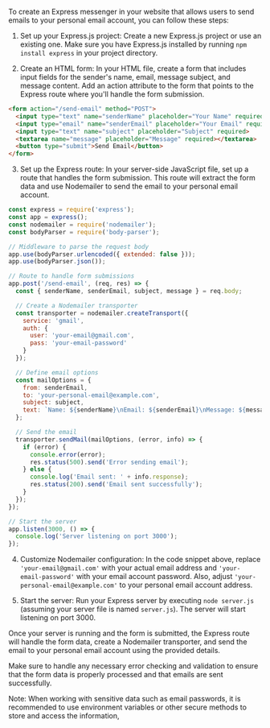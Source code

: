 To create an Express messenger in your website that allows users to send emails to your personal email account, you can follow these steps:

1. Set up your Express.js project: Create a new Express.js project or use an existing one. Make sure you have Express.js installed by running `npm install express` in your project directory.

2. Create an HTML form: In your HTML file, create a form that includes input fields for the sender's name, email, message subject, and message content. Add an action attribute to the form that points to the Express route where you'll handle the form submission.

```html
<form action="/send-email" method="POST">
  <input type="text" name="senderName" placeholder="Your Name" required>
  <input type="email" name="senderEmail" placeholder="Your Email" required>
  <input type="text" name="subject" placeholder="Subject" required>
  <textarea name="message" placeholder="Message" required></textarea>
  <button type="submit">Send Email</button>
</form>
```

3. Set up the Express route: In your server-side JavaScript file, set up a route that handles the form submission. This route will extract the form data and use Nodemailer to send the email to your personal email account.

```javascript
const express = require('express');
const app = express();
const nodemailer = require('nodemailer');
const bodyParser = require('body-parser');

// Middleware to parse the request body
app.use(bodyParser.urlencoded({ extended: false }));
app.use(bodyParser.json());

// Route to handle form submissions
app.post('/send-email', (req, res) => {
  const { senderName, senderEmail, subject, message } = req.body;

  // Create a Nodemailer transporter
  const transporter = nodemailer.createTransport({
    service: 'gmail',
    auth: {
      user: 'your-email@gmail.com',
      pass: 'your-email-password'
    }
  });

  // Define email options
  const mailOptions = {
    from: senderEmail,
    to: 'your-personal-email@example.com',
    subject: subject,
    text: `Name: ${senderName}\nEmail: ${senderEmail}\nMessage: ${message}`
  };

  // Send the email
  transporter.sendMail(mailOptions, (error, info) => {
    if (error) {
      console.error(error);
      res.status(500).send('Error sending email');
    } else {
      console.log('Email sent: ' + info.response);
      res.status(200).send('Email sent successfully');
    }
  });
});

// Start the server
app.listen(3000, () => {
  console.log('Server listening on port 3000');
});
```

4. Customize Nodemailer configuration: In the code snippet above, replace `'your-email@gmail.com'` with your actual email address and `'your-email-password'` with your email account password. Also, adjust `'your-personal-email@example.com'` to your personal email account address.

5. Start the server: Run your Express server by executing `node server.js` (assuming your server file is named `server.js`). The server will start listening on port 3000.

Once your server is running and the form is submitted, the Express route will handle the form data, create a Nodemailer transporter, and send the email to your personal email account using the provided details.

Make sure to handle any necessary error checking and validation to ensure that the form data is properly processed and that emails are sent successfully.

Note: When working with sensitive data such as email passwords, it is recommended to use environment variables or other secure methods to store and access the information,